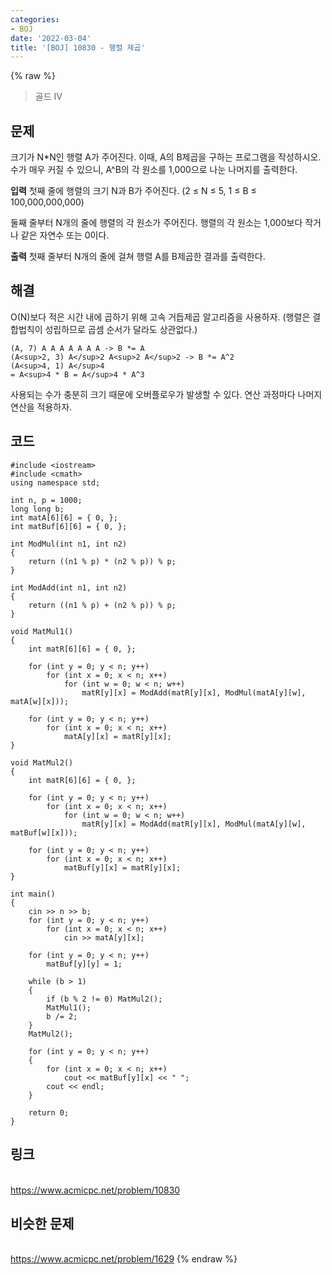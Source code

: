 ```yaml
---
categories:
- BOJ
date: '2022-03-04'
title: '[BOJ] 10830 - 행렬 제곱'
---
```


{% raw %}
>골드 IV

## 문제
크기가 N*N인 행렬 A가 주어진다. 이때, A의 B제곱을 구하는 프로그램을 작성하시오. 수가 매우 커질 수 있으니, A^B의 각 원소를 1,000으로 나눈 나머지를 출력한다.

**입력**
첫째 줄에 행렬의 크기 N과 B가 주어진다. (2 ≤ N ≤ 5, 1 ≤ B ≤ 100,000,000,000)

둘째 줄부터 N개의 줄에 행렬의 각 원소가 주어진다. 행렬의 각 원소는 1,000보다 작거나 같은 자연수 또는 0이다.

**출력**
첫째 줄부터 N개의 줄에 걸쳐 행렬 A를 B제곱한 결과를 출력한다.

##  해결
O(N)보다 적은 시간 내에 곱하기 위해 고속 거듭제곱 알고리즘을 사용하자. (행렬은 결합법칙이 성립하므로 곱셈 순서가 달라도 상관없다.)

```
(A, 7) A A A A A A A -> B *= A
(A<sup>2, 3) A</sup>2 A<sup>2 A</sup>2 -> B *= A^2
(A<sup>4, 1) A</sup>4
= A<sup>4 * B = A</sup>4 * A^3
```

사용되는 수가 충분히 크기 때문에 오버플로우가 발생할 수 있다. 연산 과정마다 나머지 연산을 적용하자.

## 코드
```
#include <iostream>
#include <cmath>
using namespace std;

int n, p = 1000;
long long b;
int matA[6][6] = { 0, };
int matBuf[6][6] = { 0, };

int ModMul(int n1, int n2)
{
	return ((n1 % p) * (n2 % p)) % p;
}

int ModAdd(int n1, int n2)
{
	return ((n1 % p) + (n2 % p)) % p;
}

void MatMul1()
{
	int matR[6][6] = { 0, };

	for (int y = 0; y < n; y++)
		for (int x = 0; x < n; x++)
			for (int w = 0; w < n; w++)
				matR[y][x] = ModAdd(matR[y][x], ModMul(matA[y][w], matA[w][x]));

	for (int y = 0; y < n; y++)
		for (int x = 0; x < n; x++)
			matA[y][x] = matR[y][x];
}

void MatMul2()
{
	int matR[6][6] = { 0, };

	for (int y = 0; y < n; y++)
		for (int x = 0; x < n; x++)
			for (int w = 0; w < n; w++)
				matR[y][x] = ModAdd(matR[y][x], ModMul(matA[y][w], matBuf[w][x]));

	for (int y = 0; y < n; y++)
		for (int x = 0; x < n; x++)
			matBuf[y][x] = matR[y][x];
}

int main()
{
	cin >> n >> b;
	for (int y = 0; y < n; y++)
		for (int x = 0; x < n; x++)
			cin >> matA[y][x];

	for (int y = 0; y < n; y++)
		matBuf[y][y] = 1;

	while (b > 1)
	{
		if (b % 2 != 0) MatMul2();
		MatMul1();
		b /= 2;
	}
	MatMul2();

	for (int y = 0; y < n; y++)
	{
		for (int x = 0; x < n; x++)
			cout << matBuf[y][x] << " ";
		cout << endl;
	}

	return 0;
}
```

## 링크
<br>https://www.acmicpc.net/problem/10830

## 비슷한 문제
<br>https://www.acmicpc.net/problem/1629
{% endraw %}